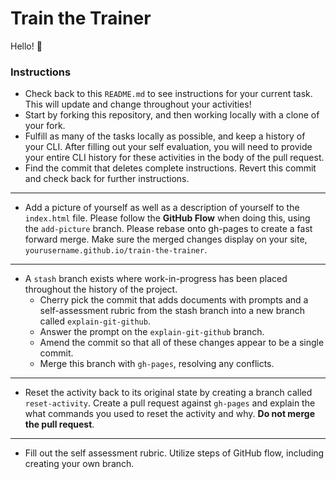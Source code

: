 # Train the Trainer

Hello! :wave:

### Instructions
- Check back to this `README.md` to see instructions for your current task. This will update and change throughout your activities!
- Start by forking this repository, and then working locally with a clone of your fork.
- Fulfill as many of the tasks locally as possible, and keep a history of your CLI. After filling out your self evaluation, you will need to provide your entire CLI history for these activities in the body of the pull request.
- Find the commit that deletes complete instructions. Revert this commit and check back for further instructions.


----

- Add a picture of yourself as well as a description of yourself to the `index.html` file. Please follow the **GitHub Flow** when doing this, using the `add-picture` branch. Please rebase onto gh-pages to create a fast forward merge. Make sure the merged changes display on your site, `yourusername.github.io/train-the-trainer`.

----

- A `stash` branch exists where work-in-progress has been placed throughout the history of the project.
  - Cherry pick the commit that adds documents with prompts and a self-assessment rubric from the stash branch into a new branch called `explain-git-github`.
  - Answer the prompt on the `explain-git-github` branch.
  - Amend the commit so that all of these changes appear to be a single commit.
  - Merge this branch with `gh-pages`, resolving any conflicts.

----

- Reset the activity back to its original state by creating a branch called `reset-activity`. Create a pull request against `gh-pages` and explain the what commands you used to reset the activity and why. **Do not merge the pull request**.

----

- Fill out the self assessment rubric. Utilize steps of GitHub flow, including creating your own branch.
